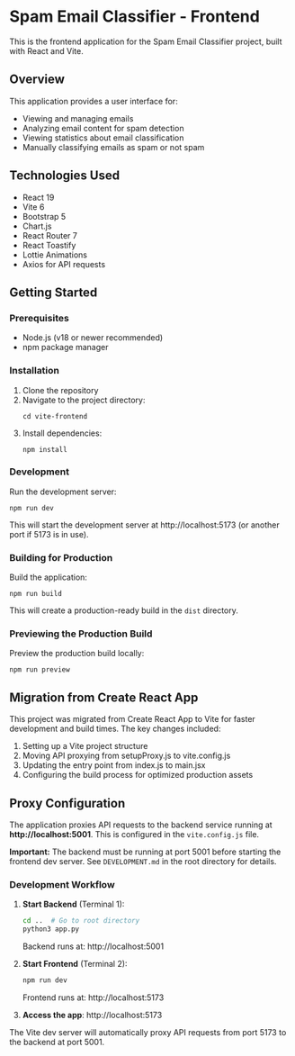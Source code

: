 # Spam Email Classifier - Frontend

This is the frontend application for the Spam Email Classifier project, built with React and Vite.

## Overview

This application provides a user interface for:

- Viewing and managing emails
- Analyzing email content for spam detection
- Viewing statistics about email classification
- Manually classifying emails as spam or not spam

## Technologies Used

- React 19
- Vite 6
- Bootstrap 5
- Chart.js
- React Router 7
- React Toastify
- Lottie Animations
- Axios for API requests

## Getting Started

### Prerequisites

- Node.js (v18 or newer recommended)
- npm package manager

### Installation

1. Clone the repository
2. Navigate to the project directory:
   ```
   cd vite-frontend
   ```
3. Install dependencies:
   ```
   npm install
   ```

### Development

Run the development server:

```
npm run dev
```

This will start the development server at http://localhost:5173 (or another port if 5173 is in use).

### Building for Production

Build the application:

```
npm run build
```

This will create a production-ready build in the `dist` directory.

### Previewing the Production Build

Preview the production build locally:

```
npm run preview
```

## Migration from Create React App

This project was migrated from Create React App to Vite for faster development and build times. The key changes included:

1. Setting up a Vite project structure
2. Moving API proxying from setupProxy.js to vite.config.js
3. Updating the entry point from index.js to main.jsx
4. Configuring the build process for optimized production assets

## Proxy Configuration

The application proxies API requests to the backend service running at **http://localhost:5001**. This is configured in the `vite.config.js` file.

**Important:** The backend must be running at port 5001 before starting the frontend dev server. See `DEVELOPMENT.md` in the root directory for details.

### Development Workflow

1. **Start Backend** (Terminal 1):
   ```bash
   cd ..  # Go to root directory
   python3 app.py
   ```
   Backend runs at: http://localhost:5001

2. **Start Frontend** (Terminal 2):
   ```bash
   npm run dev
   ```
   Frontend runs at: http://localhost:5173

3. **Access the app**: http://localhost:5173

The Vite dev server will automatically proxy API requests from port 5173 to the backend at port 5001.
